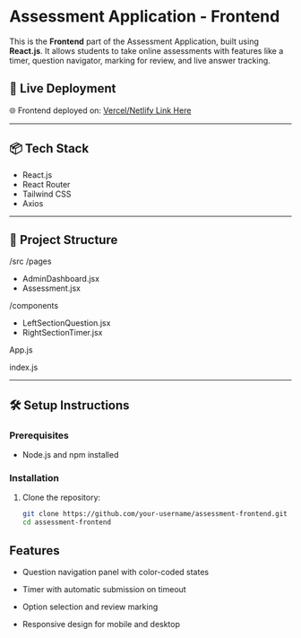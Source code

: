 # Assessment Application - Frontend

This is the **Frontend** part of the Assessment Application, built using **React.js**. It allows students to take online assessments with features like a timer, question navigator, marking for review, and live answer tracking.

## 🚀 Live Deployment

🌐 Frontend deployed on: [Vercel/Netlify Link Here](https://your-frontend-deployment.vercel.app)

---

## 📦 Tech Stack

- React.js
- React Router
- Tailwind CSS
- Axios

---

## 📁 Project Structure

/src
/pages
- AdminDashboard.jsx
- Assessment.jsx

/components
- LeftSectionQuestion.jsx
- RightSectionTimer.jsx

 App.js

index.js


---

## 🛠️ Setup Instructions

### Prerequisites

- Node.js and npm installed

### Installation

1. Clone the repository:
   ```bash
   git clone https://github.com/your-username/assessment-frontend.git
   cd assessment-frontend


## Features
- Question navigation panel with color-coded states

- Timer with automatic submission on timeout

- Option selection and review marking

- Responsive design for mobile and desktop